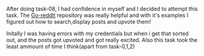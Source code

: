 After doing task-08, I had confidence in myself and I decided to attempt this task. The [Go-reddit](https://github.com/vartanbeno/go-reddit) repository was really helpful and with it's examples I figured out how to search,display posts and upvote them!

Initally I was having errors with my credentials but when i get that sorted out, and the posts got upvoted and got really excited. Also this task took the least ammount of time I think(apart from task-0,1,2)
